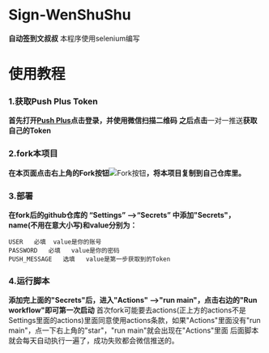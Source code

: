 # Sign-WenShuShu
**自动签到文叔叔**
本程序使用selenium编写



# 使用教程

### 1.获取Push Plus Token
**首先打开[Push Plus](http://www.pushplus.plus/)点击登录，并使用微信扫描二维码**
**之后点击**一对一推送**获取自己的Token**

### 2.fork本项目
**在本页面点击右上角的Fork按钮**![](http://ww1.sinaimg.cn/large/005W9YjGly1gnaeodm3sgj303a017a9t.jpg "Fork按钮")**，将本项目复制到自己仓库里。**

### 3.部署
**在fork后的github仓库的 “Settings” -->“Secrets” 中添加"Secrets"，name(不用在意大小写)和value分别为：**
```
USER   必填  value是你的账号
PASSWORD   必填   value是你的密码
PUSH_MESSAGE   选填   value是第一步获取到的Token
```


### 4.运行脚本
**添加完上面的"Secrets"后，进入"Actions" -->"run main"，点击右边的"Run workflow"即可第一次启动**
首次fork可能要去actions(正上方的actions不是Settings里面的actions)里面同意使用actions条款，如果"Actions"里面没有"run main"，点一下右上角的"star"，"run main"就会出现在"Actions"里面
后面脚本就会每天自动执行一遍了，成功失败都会微信推送的。
